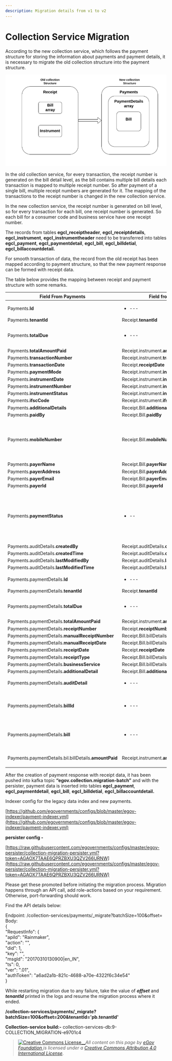 ```yaml
---
description: Migration details from v1 to v2
---
```


# Collection Service Migration

According to the new collection service, which follows the payment structure for storing the information about payments and payment details, it is necessary to migrate the old collection structure into the payment structure.

![](../../../../.gitbook/assets/109.png)

In the old collection service, for every transaction, the receipt number is generated on the bill detail level, as the bill contains multiple bill details each transaction is mapped to multiple receipt number. So after payment of a single bill, multiple receipt numbers are generated for it. The mapping of the transactions to the receipt number is changed in the new collection service.

In the new collection service, the receipt number is generated on bill level, so for every transaction for each bill, one receipt number is generated. So each bill for a consumer code and business service have one receipt number.

The records from tables **egcl\_receiptheader**, **egcl\_receiptdetails**, **egcl\_instrument**, **egcl\_instrumentheader** need to be transferred into tables **egcl\_payment**, **egcl\_paymentdetail**, **egcl\_bill**, **egcl\_billdetial**, **egcl\_billaccountdetail.**

For smooth transaction of data, the record from the old receipt has been mapped according to payment structure, so that the new payment response can be formed with receipt data.

The table below provides the mapping between receipt and payment structure with some remarks.

| Field From Payments                                    | Field from Receipts                              | Remark                                                                                                                                                                                                                                           |
| ------------------------------------------------------ | ------------------------------------------------ | ------------------------------------------------------------------------------------------------------------------------------------------------------------------------------------------------------------------------------------------------ |
| Payments.**Id**                                        | <ul><li>---</li></ul>                            | Set as UUID                                                                                                                                                                                                                                      |
| Payments.**tenantId**                                  | Receipt.**tenantId**                             |                                                                                                                                                                                                                                                  |
| Payments.**totalDue**                                  | <ul><li>---</li></ul>                            | Total Due for payment is calculated by subtracting totalAmount from bill and amount from Receipt.instrument                                                                                                                                      |
| Payments.**totalAmountPaid**                           | Receipt.instrument.**amount**                    |                                                                                                                                                                                                                                                  |
| Payments.**transactionNumber**                         | Receipt.instrument.**transactionNumber**         |                                                                                                                                                                                                                                                  |
| Payments.**transactionDate**                           | Receipt.**receiptDate**                          |                                                                                                                                                                                                                                                  |
| Payments.**paymentMode**                               | Receipt.instrument.**instrumnetType**.**name**   |                                                                                                                                                                                                                                                  |
| Payments.**instrumentDate**                            | Receipt.instrument.**instrumentDate**            |                                                                                                                                                                                                                                                  |
| Payments.**instrumentNumber**                          | Receipt.instrument.**instrumentNumber**          |                                                                                                                                                                                                                                                  |
| Payments.**instrumentStatus**                          | Receipt.instrument.**instrumentStatus**          |                                                                                                                                                                                                                                                  |
| Payments.**ifscCode**                                  | Receipt.instrument.**ifscCode**                  |                                                                                                                                                                                                                                                  |
| Payments.**additionalDetails**                         | Receipt.Bill.**additionalDetails**               |                                                                                                                                                                                                                                                  |
| Payments.**paidBy**                                    | Receipt.Bill.**paidBy**                          |                                                                                                                                                                                                                                                  |
| Payments.**mobileNumber**                              | Receipt.Bill.**mobileNumber**                    | <p>If mobileNumber from Receipt.bill is null it has to set with some value e.g: <strong>“NA”</strong></p><p>Note: Payments.mobileNumber should not be null</p>                                                                                   |
| Payments.**payerName**                                 | Receipt.Bill.**payerName**                       |                                                                                                                                                                                                                                                  |
| Payments.**payerAddress**                              | Receipt.Bill.**payerAddress**                    |                                                                                                                                                                                                                                                  |
| Payments.**payerEmail**                                | Receipt.Bill.**payerEmail**                      |                                                                                                                                                                                                                                                  |
| Payments.**payerId**                                   | Receipt.Bill.**payerId**                         |                                                                                                                                                                                                                                                  |
| Payments.**paymentStatus**                             | <ul><li>--</li></ul>                             | <p>Based on paymentMode from Payment, the paymentStatus is set.</p><p>If paymentMode is <strong>ONLINE</strong> or <strong>CARD</strong> then paymentStatus is set to <strong>DEPOSITED</strong> otherwise it is set to <strong>NEW</strong></p> |
| Payments.auditDetails.**createdBy**                    | Receipt.auditDetails.**createdBy**               |                                                                                                                                                                                                                                                  |
| Payments.auditDetails.**createdTime**                  | Receipt.auditDetails.**createdTime**             |                                                                                                                                                                                                                                                  |
| Payments.auditDetails.**lastModifiedBy**               | Receipt.auditDetails.**lastModifiedBy**          |                                                                                                                                                                                                                                                  |
| Payments.auditDetails.**lastModifiedTime**             | Receipt.auditDetails.**lastModifiedTime**        |                                                                                                                                                                                                                                                  |
| Payments.paymentDetails.**Id**                         | <ul><li>---</li></ul>                            | Set as UUID                                                                                                                                                                                                                                      |
| Payments.paymentDetails.**tenantId**                   | Receipt.**tenantId**                             |                                                                                                                                                                                                                                                  |
| Payments.paymentDetails.**totalDue**                   | <ul><li>---</li></ul>                            | Total Due for paymentDetails is calculated by subtracting totalAmount from bill and amount from Receipt.instrument                                                                                                                               |
| Payments.paymentDetails.**totalAmountPaid**            | Receipt.instrument.**amount**                    |                                                                                                                                                                                                                                                  |
| Payments.paymentDetails.**receiptNumber**              | Receipt.**receiptNumber**                        |                                                                                                                                                                                                                                                  |
| Payments.paymentDetails.**manualReceiptNumber**        | Receipt.Bill.billDetails.**manualReceiptNumber** |                                                                                                                                                                                                                                                  |
| Payments.paymentDetails.**manualReceiptDate**          | Receipt.Bill.billDetails.**manualReceiptDate**   |                                                                                                                                                                                                                                                  |
| Payments.paymentDetails.**receiptDate**                | Receipt.**receiptDate**                          |                                                                                                                                                                                                                                                  |
| Payments.paymentDetails.**receiptType**                | Receipt.Bill.billDetails.**receiptType**         |                                                                                                                                                                                                                                                  |
| Payments.paymentDetails.**businessService**            | Receipt.Bill.billDetails.**businessService**     |                                                                                                                                                                                                                                                  |
| Payments.paymentDetails.**additionalDetail**           | Receipt.Bill.**additionalDetail**                |                                                                                                                                                                                                                                                  |
| Payments.paymentDetails.**auditDetail**                | <ul><li>---</li></ul>                            | auditDetail for paymentDetail is same as payment auditDetail                                                                                                                                                                                     |
| Payments.paymentDetails.**billId**                     | <ul><li>---</li></ul>                            | Based on id in **egbs\_billdetail\_v1** table billId is extracted,Where id in **egbs\_billdetail\_v1** is Receipt.Bill.billDetails.billNumber                                                                                                    |
| Payments.paymentDetails.**bill**                       | <ul><li>---</li></ul>                            | Based on the billid, tenantid and service the bill is search by calling the Billing service API and set it to Payments.paymentDetails.bill                                                                                                       |
| Payments.paymentDetails.bil.billDetails.**amountPaid** | Receipt.instrument.**amount**                    | For each amountPaid in billDetails, its value is set from Receipt.instrument.amount                                                                                                                                                              |

After the creation of payment response with receipt data, it has been pushed into kafka topic **“egov.collection.migration-batch”** and with the persister, payment data is inserted into tables **egcl\_payment**, **egcl\_paymentdetail**, **egcl\_bill**, **egcl\_billdetial**, **egcl\_billaccountdetail.**

Indexer config for the legacy data index and new payments.

[https://github.com/egovernments/configs/blob/master/egov-indexer/payment-indexer.yml](https://github.com/egovernments/configs/blob/master/egov-indexer/payment-indexer.yml)

**persister config -**

[https://raw.githubusercontent.com/egovernments/configs/master/egov-persister/collection-migration-persister.yml?token=AGAOX7TAAE6QPRZBXU3QZV266URNW](https://raw.githubusercontent.com/egovernments/configs/master/egov-persister/collection-migration-persister.yml?token=AGAOX7TAAE6QPRZBXU3QZV266URNW)

Please get these promoted before initiating the migration process. Migration happens through an API call, add role-actions based on your requirement. Otherwise, port-forwarding should work.

Find the API details below:

Endpoint: /collection-services/payments/\_migrate?batchSize=100\&offset=\
Body:\
{\
"RequestInfo": {\
"apiId": "Rainmaker",\
"action": "",\
"did": 1,\
"key": "",\
"msgId": "20170310130900|en\_IN",\
"ts": 0,\
"ver": ".01",\
"authToken": "a6ad2a1b-821c-4688-a70e-4322f6c34e54"\
}

While restarting migration due to any failure, take the value of _**offset**_ and _**tenantId**_ printed in the logs and resume the migration process where it ended.

**/collection-services/payments/\_migrate?batchSize=100\&offset=200\&tenantId='pb.tenantId'**

**Collection-service build:-** collection-services-db:9-COLLECTION\_MIGRATION-e9701c4

> [![Creative Commons License](https://i.creativecommons.org/l/by/4.0/80x15.png)\_\_](http://creativecommons.org/licenses/by/4.0/)_All content on this page by_ [_eGov Foundation_ ](https://egov.org.in/)_is licensed under a_ [_Creative Commons Attribution 4.0 International License_](http://creativecommons.org/licenses/by/4.0/)_._
